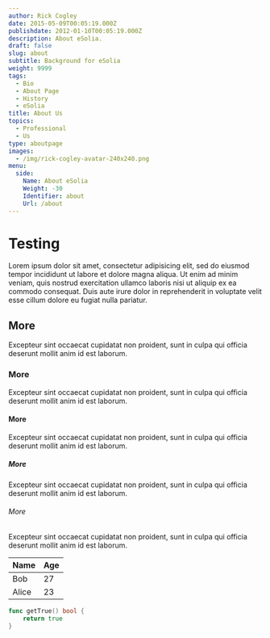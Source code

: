 ```yaml
---
author: Rick Cogley
date: 2015-05-09T00:05:19.000Z
publishdate: 2012-01-10T00:05:19.000Z
description: About eSolia.
draft: false
slug: about
subtitle: Background for eSolia
weight: 9999
tags:
  - Bio
  - About Page
  - History
  - eSolia
title: About Us
topics:
  - Professional
  - Us
type: aboutpage
images:
  - /img/rick-cogley-avatar-240x240.png
menu:
  side:
    Name: About eSolia
    Weight: -30
    Identifier: about
    Url: /about
---
```


# Testing
Lorem ipsum dolor sit amet, consectetur adipisicing elit, sed do eiusmod tempor incididunt ut labore et dolore magna aliqua. Ut enim ad minim veniam, quis nostrud exercitation ullamco laboris nisi ut aliquip ex ea commodo consequat. Duis aute irure dolor in reprehenderit in voluptate velit esse cillum dolore eu fugiat nulla pariatur.

## More
Excepteur sint occaecat cupidatat non proident, sunt in culpa qui officia deserunt mollit anim id est laborum.

### More
Excepteur sint occaecat cupidatat non proident, sunt in culpa qui officia deserunt mollit anim id est laborum.

#### More
Excepteur sint occaecat cupidatat non proident, sunt in culpa qui officia deserunt mollit anim id est laborum.

##### More
Excepteur sint occaecat cupidatat non proident, sunt in culpa qui officia deserunt mollit anim id est laborum.

###### More
Excepteur sint occaecat cupidatat non proident, sunt in culpa qui officia deserunt mollit anim id est laborum.

Name    | Age
--------|------
Bob     | 27
Alice   | 23

``` go
func getTrue() bool {
    return true
}
```

